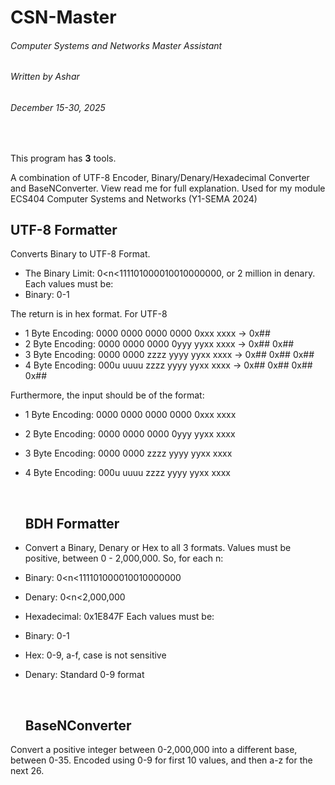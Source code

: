# CSN-Master
###### Computer Systems and Networks Master Assistant
###### Written by Ashar
###### December 15-30, 2025
<br>

This program has <b>$3$</b> tools.

A combination of UTF-8 Encoder, Binary/Denary/Hexadecimal Converter and BaseNConverter. View read me for full explanation. Used for my module ECS404 Computer Systems and Networks (Y1-SEMA 2024)

## UTF-8 Formatter
Converts Binary to UTF-8 Format. 
- The Binary Limit: 0<n<111101000010010000000, or 2 million in denary.
Each values must be:
- Binary: 0-1

The return is in hex format. For UTF-8
- 1 Byte Encoding: 0000 0000 0000 0000 0xxx xxxx -> 0x##
- 2 Byte Encoding: 0000 0000 0000 0yyy yyxx xxxx -> 0x## 0x##
- 3 Byte Encoding: 0000 0000 zzzz yyyy yyxx xxxx -> 0x## 0x## 0x##
- 4 Byte Encoding: 000u uuuu zzzz yyyy yyxx xxxx -> 0x## 0x## 0x## 0x##
  
Furthermore, the input should be of the format:
- 1 Byte Encoding: 0000 0000 0000 0000 0xxx xxxx
- 2 Byte Encoding: 0000 0000 0000 0yyy yyxx xxxx
- 3 Byte Encoding: 0000 0000 zzzz yyyy yyxx xxxx
- 4 Byte Encoding: 000u uuuu zzzz yyyy yyxx xxxx

  <br>

  ## BDH Formatter 
- Convert a Binary, Denary or Hex to all 3 formats. Values must be positive, between 0 - 2,000,000. So, for each n:
- Binary: 0<n<111101000010010000000
- Denary: 0<n<2,000,000
- Hexadecimal: 0x1E847F
Each values must be:
- Binary: 0-1
- Hex: 0-9, a-f, case is not sensitive
- Denary: Standard 0-9 format

  <br>

  ## BaseNConverter
Convert a positive integer between 0-2,000,000 into a different base, between 0-35. Encoded using 0-9 for first 10 values, and then a-z for the next 26.
